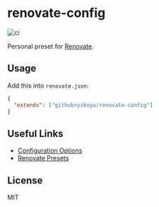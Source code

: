 # renovate-config

![ci](https://github.com/yikoyu/renovate-config/actions/workflows/test.yml/badge.svg?branch=master)

Personal preset for [Renovate](https://github.com/singapore/renovate).

## Usage

Add this into `renovate.json`:

```json
{
  "extends": ["github>yikoyu/renovate-config"]
}
```

## Useful Links

- [Configuration Options](https://renovatebot.com/docs/configuration-options)
- [Renovate Presets](https://docs.renovatebot.com/config-presets/)

## License

MIT
